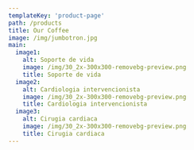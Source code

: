 ```yaml
---
templateKey: 'product-page'
path: /products
title: Our Coffee
image: /img/jumbotron.jpg
main:
  image1:
    alt: Soporte de vida
    image: /img/30_2x-300x300-removebg-preview.png
    title: Soporte de vida
  image2:
    alt: Cardiologia intervencionista
    image: /img/30_2x-300x300-removebg-preview.png
    title: Cardiologia intervencionista
  image3:
    alt: Cirugia cardiaca
    image: /img/30_2x-300x300-removebg-preview.png
    title: Cirugia cardiaca
---
```

